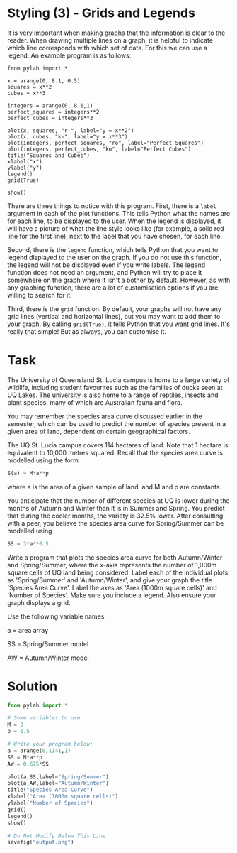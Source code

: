 # Styling (3) - Grids and Legends

It is very important when making graphs that the information is clear to the reader. When drawing multiple lines on a graph, it is helpful to indicate which line corresponds with which set of data. For this we can use a legend. An example program is as follows:

```
from pylab import *

x = arange(0, 8.1, 0.5)
squares = x**2
cubes = x**3

integers = arange(0, 8.1,1)
perfect_squares = integers**2
perfect_cubes = integers**3

plot(x, squares, "r-", label="y = x**2")
plot(x, cubes, "k-", label="y = x**3")
plot(integers, perfect_squares, "ro", label="Perfect Squares")
plot(integers, perfect_cubes, "ko", label="Perfect Cubes")
title("Squares and Cubes")
xlabel("x")
ylabel("y")
legend()
grid(True)

show()
```

There are three things to notice with this program. First, there is a `label` argument in each of the plot functions. This tells Python what the names are for each line, to be displayed to the user. When the legend is displayed, it will have a picture of what the line style looks like (for example, a solid red line for the first line), next to the label that you have chosen, for each line. 

Second, there is the `legend` function, which tells Python that you want to legend displayed to the user on the graph. If you do not use this function, the legend will not be displayed even if you write labels. The legend function does not need an argument, and Python will try to place it somewhere on the graph where it isn't a bother by default. However, as with any graphing function, there are a lot of customisation options if you are willing to search for it.

Third, there is the `grid` function. By default, your graphs will not have any grid lines (vertical and horizontal lines), but you may want to add them to your graph. By calling `grid(True)`, it tells Python that you want grid lines. It's really that simple! But as always, you can customise it.

# Task

The University of Queensland St. Lucia campus is home to a large variety of wildlife, including student favourites such as the families of ducks seen at UQ Lakes. The university is also home to a range of reptiles, insects and plant species, many of which are Australian fauna and flora. 

You may remember the species area curve discussed earlier in the semester, which can be used to predict the number of species present in a given area of land, dependent on certain geographical factors.

The UQ St. Lucia campus covers 114 hectares of land. Note that 1 hectare is equivalent to 10,000 metres squared. Recall that the species area curve is modelled using the form

```python
S(a) = M*a**p
```
where a is the area of a given sample of land, and M and p are constants. 

You anticipate that the number of different species at UQ is lower during the months of Autumn and Winter than it is in Summer and Spring. You predict that during the cooler months, the variety is 32.5% lower. After consulting with a peer, you believe the species area curve for Spring/Summer can be modelled using

```python
SS = 3*a**0.5
```

Write a program that plots the species area curve for both Autumn/Winter and Spring/Summer, where the x-axis represents the number of 1,000m square cells of UQ land being considered. Label each of the individual plots as 'Spring/Summer' and 'Autumn/Winter', and give your graph the title 'Species Area Curve'. Label the axes as 'Area (1000m square cells)' and 'Number of Species'. Make sure you include a legend. Also ensure your graph displays a grid. 

Use the following variable names:

a = area array

SS = Spring/Summer model

AW = Autumn/Winter model


# Solution
```python
from pylab import *

# Some variables to use
M = 3
p = 0.5

# Write your program below:
a = arange(0,1141,1)
SS = M*a**p
AW = 0.675*SS

plot(a,SS,label="Spring/Summer")
plot(a,AW,label="Autumn/Winter")
title("Species Area Curve")
xlabel("Area (1000m square cells)")
ylabel("Number of Species")
grid()
legend()
show()

# Do Not Modify Below This Line
savefig("output.png")
```
